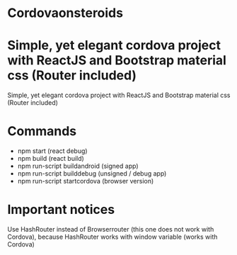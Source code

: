 # Cordovaonsteroids

# Simple, yet elegant cordova project with ReactJS and Bootstrap material css (Router included)

Simple, yet elegant cordova project with ReactJS and Bootstrap material css (Router included)

# Commands

- npm start (react debug)
- npm build (react build)
- npm run-script buildandroid (signed app)
- npm run-script builddebug (unsigned / debug app)
- npm run-script startcordova (browser version)

# Important notices

Use HashRouter instead of Browserrouter (this one does not work with Cordova), because HashRouter works with window variable (works with Cordova)
